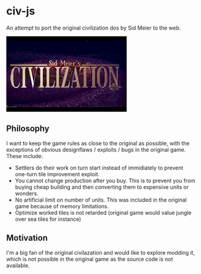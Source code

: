 # civ-js

An attempt to port the original civilization dos by Sid Meier to the web.

![Civilization Title](civ_title.png)

## Philosophy

I want to keep the game rules as close to the original as possible, with the exceptions of obvious designflaws / exploits / bugs in the original game. These include:

- Settlers do their work on turn start instead of immidiately to prevent one-turn tile improvement exploit.
- You cannot change production after you buy. This is to prevent you from buying cheap building and then converting them to expensive units or wonders.
- No artificial limit on number of units. This was included in the original game because of memory limitations.
- Optimize worked tiles is not retarded (original game would value jungle over sea tiles for instance)

## Motivation

I'm a big fan of the original civilazation and would like to explore modding it, which is not possible in the original game as the source code is not available.